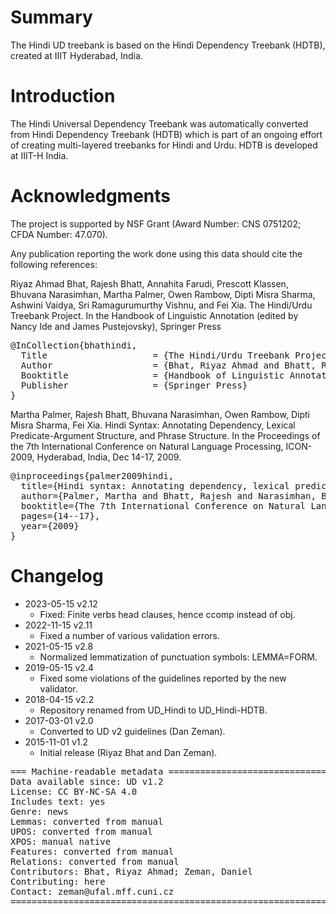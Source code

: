 # Summary

The Hindi UD treebank is based on the Hindi Dependency Treebank (HDTB),
created at IIIT Hyderabad, India.


# Introduction

The Hindi Universal Dependency Treebank was automatically converted from Hindi Dependency Treebank (HDTB) which is part of an ongoing effort of creating multi-layered treebanks for Hindi and Urdu. HDTB is developed at IIIT-H India.


# Acknowledgments

The project is supported by NSF Grant (Award Number: CNS 0751202; CFDA Number: 47.070).

Any publication reporting the work done using this data should cite the following references:

Riyaz Ahmad Bhat, Rajesh Bhatt, Annahita Farudi, Prescott Klassen, Bhuvana Narasimhan, Martha Palmer, Owen Rambow, Dipti Misra Sharma, Ashwini Vaidya, Sri Ramagurumurthy Vishnu, and Fei Xia. The Hindi/Urdu Treebank Project. In the Handbook of Linguistic Annotation (edited by Nancy Ide and James Pustejovsky), Springer Press

<pre>
@InCollection{bhathindi,
  Title                    = {The Hindi/Urdu Treebank Project},
  Author                   = {Bhat, Riyaz Ahmad and Bhatt, Rajesh and Farudi, Annahita and Klassen, Prescott and Narasimhan, Bhuvana and Palmer, Martha and Rambow, Owen and Sharma, Dipti Misra and Vaidya, Ashwini and Vishnu, Sri Ramagurumurthy and others},
  Booktitle                = {Handbook of Linguistic Annotation},
  Publisher                = {Springer Press}
}
</pre>

Martha Palmer, Rajesh Bhatt, Bhuvana Narasimhan, Owen Rambow, Dipti Misra Sharma, Fei Xia. Hindi Syntax: Annotating Dependency, Lexical Predicate-Argument Structure, and Phrase Structure. In the Proceedings of the 7th International Conference on Natural Language Processing, ICON-2009, Hyderabad, India, Dec 14-17, 2009.

<pre>
@inproceedings{palmer2009hindi,
  title={Hindi syntax: Annotating dependency, lexical predicate-argument structure, and phrase structure},
  author={Palmer, Martha and Bhatt, Rajesh and Narasimhan, Bhuvana and Rambow, Owen and Sharma, Dipti Misra and Xia, Fei},
  booktitle={The 7th International Conference on Natural Language Processing},
  pages={14--17},
  year={2009}
}
</pre>


# Changelog

* 2023-05-15 v2.12
  * Fixed: Finite verbs head clauses, hence ccomp instead of obj.
* 2022-11-15 v2.11
  * Fixed a number of various validation errors.
* 2021-05-15 v2.8
  * Normalized lemmatization of punctuation symbols: LEMMA=FORM.
* 2019-05-15 v2.4
  * Fixed some violations of the guidelines reported by the new validator.
* 2018-04-15 v2.2
  * Repository renamed from UD_Hindi to UD_Hindi-HDTB.
* 2017-03-01 v2.0
  * Converted to UD v2 guidelines (Dan Zeman).
* 2015-11-01 v1.2
  * Initial release (Riyaz Bhat and Dan Zeman).



<pre>
=== Machine-readable metadata =================================================
Data available since: UD v1.2
License: CC BY-NC-SA 4.0
Includes text: yes
Genre: news
Lemmas: converted from manual
UPOS: converted from manual
XPOS: manual native
Features: converted from manual
Relations: converted from manual
Contributors: Bhat, Riyaz Ahmad; Zeman, Daniel
Contributing: here
Contact: zeman@ufal.mff.cuni.cz
===============================================================================
</pre>
